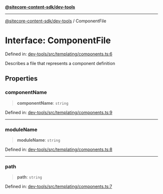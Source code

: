 [**@sitecore-content-sdk/dev-tools**](../README.md)

***

[@sitecore-content-sdk/dev-tools](../README.md) / ComponentFile

# Interface: ComponentFile

Defined in: [dev-tools/src/templating/components.ts:6](https://github.com/Sitecore/xmc-jss-dev/blob/8e2aea64ecdce7bb4d961b7ce3c4a30f3682bd2c/packages/dev-tools/src/templating/components.ts#L6)

Describes a file that represents a component definition

## Properties

### componentName

> **componentName**: `string`

Defined in: [dev-tools/src/templating/components.ts:9](https://github.com/Sitecore/xmc-jss-dev/blob/8e2aea64ecdce7bb4d961b7ce3c4a30f3682bd2c/packages/dev-tools/src/templating/components.ts#L9)

***

### moduleName

> **moduleName**: `string`

Defined in: [dev-tools/src/templating/components.ts:8](https://github.com/Sitecore/xmc-jss-dev/blob/8e2aea64ecdce7bb4d961b7ce3c4a30f3682bd2c/packages/dev-tools/src/templating/components.ts#L8)

***

### path

> **path**: `string`

Defined in: [dev-tools/src/templating/components.ts:7](https://github.com/Sitecore/xmc-jss-dev/blob/8e2aea64ecdce7bb4d961b7ce3c4a30f3682bd2c/packages/dev-tools/src/templating/components.ts#L7)
